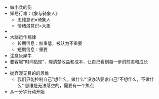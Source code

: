 - 做小兵的伤
- 知易行难：《象与骑象人》
	- 思维意识=骑象人
	- 情绪潜意识=大象
-
- 大脑运作规律
	- 长期信息：权重低，被认为不重要
	- 短期信息：重要
- 注意灰犀牛
- 要客服”时间贴现“，理清楚收益和成本，让自己看到每一步的前进和成长
-
- 抛弃漫无目的的思维
	- 我们只能控制自己”想什么，做什么“ 没办法要求自己”不想什么，不做什么“
	  思维是无法落空的，需要有一个焦点
- 从一分钟行动开始